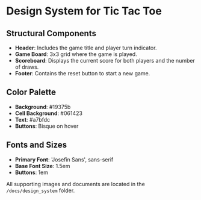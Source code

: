 # Design System for Tic Tac Toe

## Structural Components

- **Header**: Includes the game title and player turn indicator.
- **Game Board**: 3x3 grid where the game is played.
- **Scoreboard**: Displays the current score for both players and the number of draws.
- **Footer**: Contains the reset button to start a new game.

## Color Palette

- **Background**: #19375b
- **Cell Background**: #061423
- **Text**: #a7bfdc
- **Buttons**: Bisque on hover

## Fonts and Sizes

- **Primary Font**: 'Josefin Sans', sans-serif
- **Base Font Size**: 1.5em
- **Buttons**: 1em

All supporting images and documents are located in the `/docs/design_system` folder.
